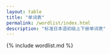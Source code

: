 ```yaml
---
layout: table
title: "单词表"
permalink: /wordlist/index.html
description: "标准日本语初级上下册单词表"
---
```


{% include wordlist.md %}
